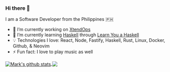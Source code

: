 ### Hi there 👋

I am a Software Developer from the Philippines 🇵🇭

- 🔭 I’m currently working on [XtendOps](https://github.com/xtendops-developers)
- 🌱 I’m currently learning [Haskell](https://wiki.haskell.org/Haskell) through [Learn You a Haskell](http://learnyouahaskell.com/introduction)
- 💡 Technologies I love: React, Node, Fastify, Haskell, Rust, Linux, Docker, Github, & Neovim
- ⚡ Fun fact: I love to play music as well

<a href="https://github.com/anuraghazra/github-readme-stats">
  <img align="center" src="https://github-readme-stats.anuraghazra1.vercel.app/api?username=mark-lumbao&show_icons=true&include_all_commits=true&theme=gruvbox" alt="Mark's github stats" />
</a>
<a href="https://github.com/anuraghazra/github-readme-stats">
  <!-- Change the `github-readme-stats.anuraghazra1.vercel.app` to `github-readme-stats.vercel.app`  -->
  <img align="center" src="https://github-readme-stats.anuraghazra1.vercel.app/api/top-langs/?username=mark-lumbao&layout=compact&theme=gruvbox" />
</a
